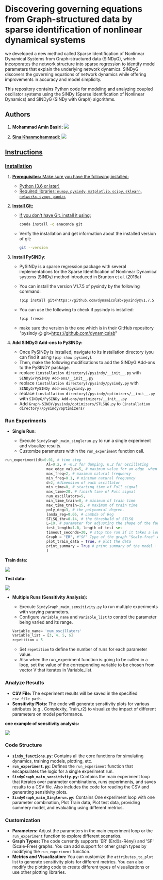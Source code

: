 # Discovering governing equations from Graph-structured data by sparse identification of nonlinear dynamical systems

we developed a new method called Sparse Identification of Nonlinear Dynamical Systems from Graph-structured data (SINDyG), which incorporates the network structure into sparse regression to identify model parameters that explain the underlying network dynamics. SINDyG discovers the governing equations of network dynamics while offering improvements in accuracy and model simplicity. 

This repository contains Python code for modeling and analyzing coupled oscillator systems using the SINDy (Sparse Identification of Nonlinear Dynamics) and SINDyG (SINDy with Graph) algorithms. 


## Authors

1. <strong>Mohammad Amin Basiri:</strong>   </a> <a href="https://scholar.google.com/citations?user=s2LeFW4AAAAJ&hl=en" target="_blank">
        <img src="https://img.shields.io/badge/Google Scholar-Link-lightblue"> 
    
2. <strong>Sina Khanmohammadi:</strong>  </a> <a href="https://scholar.google.co.uk/citations?hl=en&user=K6sMFj4AAAAJ&view_op=list_works&sortby=pubdate" target="_blank">
        <img src="https://img.shields.io/badge/Google Scholar-Link-lightblue">



## Instructions

### Installation

1. **Prerequisites:** Make sure you have the following installed:
   * Python (3.6 or later)
   * Required libraries:  `numpy`, `pysindy`, `matplotlib`, `scipy`, `sklearn`, `networkx`, `sympy`, `pandas`

2. **Install Git:**

   * If you don't have Git, install it using:

     ```bash
     conda install -c anaconda git
     ```
   * Verify the installation and get information about the installed version of git:

     ```bash
     git --version
     ```
3. **Install PySINDy:**
      * PySINDy is a sparse regression package with several implementations for the Sparse Identification of Nonlinear Dynamical systems (SINDy) method introduced in Brunton et al. (2016a)
   * You can install the version V1.7.5 of pysindy by the following command:

     ```bash
     !pip install git+https://github.com/dynamicslab/pysindy@v1.7.5

     ```


   * You can use the following to check if pysindy is installed:

     ```bash
     !pip freeze
     ```

   * make sure the version is the one which is in their GitHub repository "pysindy @ git+https://github.com/dynamicslab"


4. **Add SINDyG Add-ons to PySINDy:**
      * Once PySINDy is installed, navigate to its installation directory (you can find it using `!pip show pysindy`).
      * Then, make the following modifications to add the SINDyG Add-ons to the PySINDY package.  
      * replace `(installation directory)/pysindy/__init__.py` with `SINDyG/PySINDy Add-ons/__init__.py`
      * replace `(installation directory)/pysindy/pysindy.py` with `SINDyG/PySINDy Add-ons/pysindy.py`
      * replace `(installation directory)/pysindy/optimizers/__init__.py` with `SINDyG/PySINDy Add-ons/optimizers/__init__.py`
      * Add `Graph-SINDY/pysindy/optimizers/STLSQG.py` to `(installation directory)/pysindy/optimizers/`

### Run Experiments
* **Single Run:**

   * Execute `SindyGraph_main_singlerun.py` to run a single experiment and visualize results.
   * Customize parameters within the `run_experiment` function call.

```python
run_experiment(dt=0.01, # time step
                   Al=0.2, # -0.2 for damping, 0.2 for oscillating
                   max_edge_value=5, # maximum value for an edge  when generating random edge values #5
                   max_freq=2, # maximum natural frequency
                   min_freq=0.1, # minimum natural frequency
                   d=2, #dimension of each oscillator
                   min_time=0, # starting time of Full signal
                   max_time=20, # finish time of Full signal
                   num_oscillators=5,
                   min_time_train=0, # minimum of train time
                   max_time_train=15, # maximum of train time
                   poly_deg=3, # the polynomial degree.
                   lamda_reg=0.05, # Lambda of Reg
                   STLSQ_thr=0.14, # the threshold of STLSQ
                   L=10, # parameter for adjusting the shape of the function
                   test_length=1.0, length of test set
                   timeout_seconds=20, # stop the run if it takes a long time
                   Graph = "ER", #"SF" Type of the graph "Scale-free" or "ER"
                   plot_train_data = True, # plot the data
                   print_summary = True # print summary of the model + all the scores and metrics
                   )
```


<strong>Train data:</strong> 

<img src='Sample Results/Training.png' type='image'></a>    


<strong>Test data:</strong> 

<img src='Sample Results/Testing.png' type='image'></a> 


* **Multiple Runs (Sensitivity Analysis):**
   * Execute `SindyGraph_main_sensitivity.py` to run multiple experiments with varying parameters.
   * Configure `Variable_name` and `Variable_list` to control the parameter being varied and its range.

   ```python
   Variable_name= 'num_oscillators'
   Variable_list = [3, 4, 5, 6] 
   repetition = 5
   ```
   * Set `repetition` to define the number of runs for each parameter value.
   * Also when the run_experiment function is going to be called in a loop, set the value of the corresponding variable to be chosen from vector V that iterates in Variable_list.

### Analyze Results
   * **CSV File:** The experiment results will be saved in the specified `csv_file_path`.
   * **Sensitivity Plots:** The code will generate sensitivity plots for various attributes (e.g., Complexity, Train_r2) to visualize the impact of different parameters on model performance.






<strong>one example of sensitivity analysis:</strong> 

<img src='Sample Results/Sensitivty.png' type='image'></a>    


### Code Structure

* **`sindy_functions.py`:**  Contains all the core functions for simulating dynamics, training models, plotting, etc. 
* **`run_experiment.py`:**  Defines the `run_experiment` function that encapsulates the logic for a single experiment run.
* **`SindyGraph_main_sensitivity.py`:**  Contains the main experiment loop that iterates over parameter combinations, runs experiments, and saves results to a CSV file. Also includes the code for reading the CSV and generating sensitivity plots.
* **`SindyGraph_main_Singlerun.py`:**  Contains One experiment loop with one parameter combination, Plot Train data, Plot test data, providing summery model, and evaluating using different metrics.

### Customization

* **Parameters:** Adjust the parameters in the main experiment loop or the `run_experiment` function to explore different scenarios.
* **Graph Types:**  The code currently supports 'ER' (Erdős-Rényi) and 'SF' (Scale-Free) graphs. You can add support for other graph types by modifying the `run_experiment` function.
* **Metrics and Visualization:**  You can customize the `attributes_to_plot` list to generate sensitivity plots for different metrics.  You can also modify the plotting code to create different types of visualizations or use other plotting libraries.
   
